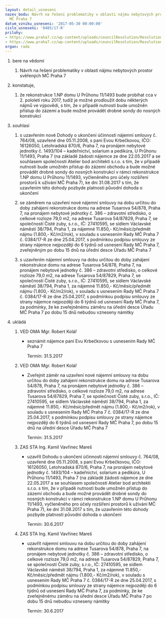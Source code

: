 ```yaml
---
layout: detail_usneseni
nazev_bodu: Návrh na řešení problematiky v oblasti nájmu nebytových prostor svěřených
  MČ Praha 7
datum_vzniku_usneseni: '2017-05-30 00:00:00'
cislo_usneseni: '0485/17-R'
prilohy:
- https://www.praha7.cz/wp-content/uploads/councilResolution/Resolutions/28636/export/Duvodovazprava~206600.docx
- https://www.praha7.cz/wp-content/uploads/councilResolution/Resolutions/28636/export/export~296017.pdf
organ: rada
---
```

<ol id="urzList" class="urzList_view"><li id="" class="urzClass1"><span name="1">bere na vědomí</span><ol class="urzOlClass"><li style="text-align: left;" id="" class="urzClass2"><span><p>Návrh na řešení problematiky v oblasti nájmu nebytových prostor svěřených MČ Praha 7</p></span></li></ol></li><li id="" class="urzClass1"><span name="50">konstatuje,</span><ol id="" class="urzOlClass"><li style="text-align: left;" id="" class="urzClass2"><span><p>že rekonstrukce 1.NP domu U Průhonu 11/1493 bude probíhat cca v 2. pololetí roku 2017, tudíž je možné prodloužit dobu některých nájmů ve výpovědi, s tím, že v případě nutnosti bude umožněn přístup do zázemí a bude možné provádět drobné sondy do nosných konstrukcí</p></span></li></ol></li><li id="" class="urzClass1"><span name="26">souhlasí</span><ol class="urzOlClass"><li style="text-align: left;" id="" class="urzClass2"><span><p>s uzavřením nové Dohody o ukončení účinnosti nájemní smlouvy č. 764/08, uzavřené dne 05.11.2008, s paní Evou Krbečkovou, IČO: 16126050, Letohradská 870/6, Praha 7, na pronájem nebytové jednotky č. 1493/104 – kadeřnictví, solarium a pedikúra, U Průhonu 11/1493, Praha 7 (na základě žádosti nájemce ze dne 22.05.2017 a se souhlasem společnosti Atelier bod architekti s.r.o. s tím, že v případě nutnosti bude umožněn přístup do zázemí obchodu a bude možné provádět drobné sondy do nosných konstrukcí v rámci rekonstrukce 1.NP domu U Průhonu 11/1493, vyčleněného pro účely rozšíření prostorů k užívání MČ Praha 7), ke dni 31.08.2017 s tím, že uzavřením této dohody pozbyde platnosti původní dohoda o ukončení</p></span></li><li style="text-align: left;" id="" class="urzClass2"><span><p>se záměrem na uzavření nové nájemní smlouvy na dobu určitou do doby zahájení rekonstrukce domu na adrese Tusarova 54/878, Praha 7, na pronájem nebytové jednotky č. 386 – zdravotní středisko, o celkové rozloze 79,0 m2, na adrese Tusarova 54/87829, Praha 7, se společností Čisté zuby, s.r.o., IČ: 27410595, se sídlem Václavské náměstí 38/794, Praha 1, za nájemné 11.850,- Kč/měsíc/předmět nájmu (1.800,- Kč/m2/rok), v souladu s usnesením Rady MČ Praha 7 č. 0384/17-R ze dne 25.04.2017, s podmínkou podpisu smlouvy ze strany nájemce nejpozději do 6 týdnů od usnesení Rady MČ Praha 7, zveřejněným po dobu 15 dnů na úřední desce Úřadu MČ Praha 7</p></span></li><li style="text-align: left;" id="" class="urzClass2"><span><p>s uzavřením nájemní smlouvy na dobu určitou do doby zahájení rekonstrukce domu na adrese Tusarova 54/878, Praha 7, na pronájem nebytové jednotky č. 386 – zdravotní středisko, o celkové rozloze 79,0 m2, na adrese Tusarova 54/87829, Praha 7, se společností Čisté zuby, s.r.o., IČ: 27410595, se sídlem Václavské náměstí 38/794, Praha 1, za nájemné 11.850,- Kč/měsíc/předmět nájmu (1.800,- Kč/m2/rok), v souladu s usnesením Rady MČ Praha 7 č. 0384/17-R ze dne 25.04.2017, s podmínkou podpisu smlouvy ze strany nájemce nejpozději do 6 týdnů od usnesení Rady MČ Praha 7, za podmínky, že ke zveřejněnému záměru na úřední desce Úřadu MČ Praha 7 po dobu 15 dnů nebudou vzneseny námitky</p></span></li></ol></li><li class="urzClass1" id="urzUkoly"><span name="1">ukládá</span><ol class="urzOlClass"><li class="urzClass2"><span><p>VED OMA Mgr. Robert Kolář</p></span><ul class="urzUlClass"><li class="urzClass3"><span><p>seznámit nájemce paní Evu Krbečkovou s usnesením Rady MČ Praha 7</p></span><span class="urzUkolTermin">  Termín:&nbsp;31.5.2017</span></li></ul></li><li class="urzClass2"><span><p>VED OMA Mgr. Robert Kolář</p></span><ul class="urzUlClass"><li class="urzClass3"><span><p>Zveřejnit záměr na uzavření nové nájemní smlouvy na dobu určitou do doby zahájení rekonstrukce domu na adrese Tusarova 54/878, Praha 7, na pronájem nebytové jednotky č. 386 – zdravotní středisko, o celkové rozloze 79,0 m2, na adrese Tusarova 54/87829, Praha 7, se společností Čisté zuby, s.r.o., IČ: 27410595, se  sídlem Václavské náměstí 38/794, Praha 1, za nájemné 11.850,- Kč/měsíc/předmět nájmu (1.800,- Kč/m2/rok), v souladu s usnesením Rady MČ Praha 7 č. 0384/17-R ze dne 25.04.2017, s podmínkou podpisu smlouvy ze strany nájemce nejpozději do 6 týdnů od usnesení Rady MČ Praha 7, po dobu 15 dnů na úřední desce Úřadu MČ Praha 7</p></span><span class="urzUkolTermin">  Termín:&nbsp;31.5.2017</span></li></ul></li><li class="urzClass2"><span><p>ZAS STA Ing. Kamil Vavřinec Mareš</p></span><ul class="urzUlClass"><li class="urzClass3"><span><p>uzavřít Dohodu o ukončení účinnosti nájemní smlouvy č. 764/08, uzavřené dne 05.11.2008, s paní Evou Krbečkovou, IČO: 16126050, Letohradská 870/6, Praha 7, na pronájem nebytové jednotky č. 1493/104 – kadeřnictví, solarium a pedikúra, U Průhonu 11/1493, Praha 7 (na základě žádosti nájemce ze dne 22.05.2017 a se souhlasem společnosti Atelier bod architekti s.r.o. s tím, že v případě nutnosti bude umožněn přístup do zázemí obchodu a bude možné provádět drobné sondy do nosných konstrukcí v rámci rekonstrukce 1.NP domu U Průhonu 11/1493, vyčleněného pro účely rozšíření prostorů k užívání MČ Praha 7), ke dni 31.08.2017 s tím, že uzavřením této dohody pozbyde platnosti původní dohoda o ukončení</p></span><span class="urzUkolTermin">  Termín:&nbsp;30.6.2017</span></li></ul></li><li class="urzClass2"><span><p>ZAS STA Ing. Kamil Vavřinec Mareš</p></span><ul class="urzUlClass"><li class="urzClass3"><span><p>uzavřít nájemní smlouvu na dobu určitou do doby zahájení rekonstrukce domu na adrese Tusarova 54/878, Praha 7, na pronájem nebytové jednotky č. 386 – zdravotní středisko, o celkové rozloze 79,0 m2, na adrese Tusarova 54/87829, Praha 7, se společností Čisté zuby, s.r.o., IČ: 27410595, se sídlem Václavské náměstí 38/794, Praha 1, za nájemné 11.850,- Kč/měsíc/předmět nájmu (1.800,- Kč/m2/rok), v souladu s usnesením Rady MČ Praha 7 č. 0384/17-R ze dne 25.04.2017, s podmínkou podpisu smlouvy ze strany nájemce nejpozději do 6 týdnů od usnesení Rady MČ Praha 7, za podmínky, že ke zveřejněnému záměru na úřední desce Úřadu MČ Praha 7 po dobu 15 dnů nebudou vzneseny námitky</p></span><span class="urzUkolTermin">  Termín:&nbsp;30.6.2017</span></li></ul></li></ol></li></ol>
